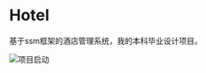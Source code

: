 # Hotel
基于ssm框架的酒店管理系统，我的本科毕业设计项目。

![项目启动](https://gitee.com/zbaiquan/hotel/blob/master/src/main/resources/img/项目启动.png)